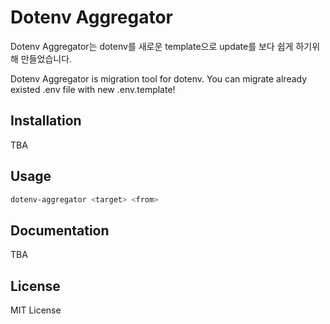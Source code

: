 # Dotenv Aggregator
Dotenv Aggregator는 dotenv를 새로운 template으로 update를 보다 쉽게 하기위해 만들었습니다.

Dotenv Aggregator is migration tool for dotenv. You can migrate already existed .env file with new .env.template!

## Installation

TBA

## Usage

``` bash
dotenv-aggregator <target> <from>
```



## Documentation

TBA

## License

MIT License


